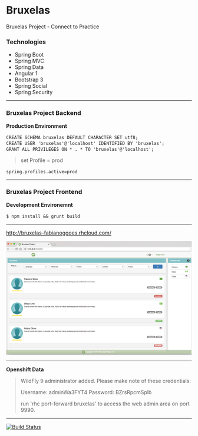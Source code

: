 # Bruxelas
Bruxelas Project - Connect to Practice

### Technologies   

* Spring Boot
* Spring MVC
* Spring Data
* Angular 1
* Bootstrap 3
* Spring Social
* Spring Security

------   

### Bruxelas Project Backend

**Production Environment**

```   
CREATE SCHEMA bruxelas DEFAULT CHARACTER SET utf8;
CREATE USER 'bruxelas'@'localhost' IDENTIFIED BY 'bruxelas';
GRANT ALL PRIVILEGES ON * . * TO 'bruxelas'@'localhost';
```   

> set Profile = prod   

``` 
spring.profiles.active=prod
```   

------    

### Bruxelas Project Frontend

**Development Environemnt**   

```
$ npm install && grunt build
```

------    

http://bruxelas-fabianoggoes.rhcloud.com/

![Dash](doc/dash-1.0.JPG)

------

**Openshift Data**

>  WildFly 9 administrator added.  Please make note of these credentials:
>
>   Username: adminWa3FYT4
>   Password: BZrsRpcmSplb
>   
>   run 'rhc port-forward bruxelas' to access the web admin area on port 9990.

------   

[![Build Status](https://travis-ci.org/fabianogoes/bruxelas.svg?branch=master)](https://travis-ci.org/fabianogoes/bruxelas)
